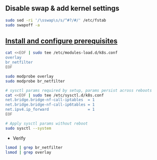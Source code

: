 ## Disable swap & add kernel settings
```bash
sudo sed -ri '/\sswap\s/s/^#?/#/' /etc/fstab
sudo swapoff -a
```

## [Install and configure prerequisites](https://kubernetes.io/docs/setup/production-environment/container-runtimes/)

```bash
cat <<EOF | sudo tee /etc/modules-load.d/k8s.conf
overlay
br_netfilter
EOF

sudo modprobe overlay
sudo modprobe br_netfilter

# sysctl params required by setup, params persist across reboots
cat <<EOF | sudo tee /etc/sysctl.d/k8s.conf
net.bridge.bridge-nf-call-iptables  = 1
net.bridge.bridge-nf-call-ip6tables = 1
net.ipv4.ip_forward                 = 1
EOF

# Apply sysctl params without reboot
sudo sysctl --system
```

* Verify 

```bash
lsmod | grep br_netfilter
lsmod | grep overlay
```